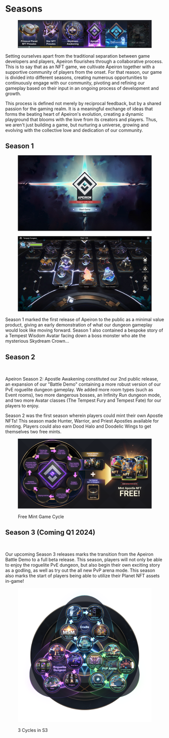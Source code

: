# Seasons

<figure><img src="../../.gitbook/assets/what_next_timeline(image only).png" alt=""><figcaption></figcaption></figure>

Setting ourselves apart from the traditional separation between game developers and players, Apeiron flourishes through a collaborative process. This is to say that as an NFT game, we cultivate Apeiron together with a supportive community of players from the onset. For that reason, our game is divided into different seasons, creating numerous opportunities to continuously engage with our community, pivoting and refining our gameplay based on their input in an ongoing process of development and growth.

This process is defined not merely by reciprocal feedback, but by a shared passion for the gaming realm. It is a meaningful exchange of ideas that forms the beating heart of Apeiron's evolution, creating a dynamic playground that blooms with the love from its creators and players. Thus, we aren't just building a game, but nurturing a universe, growing and evolving with the collective love and dedication of our community.

## Season 1

<figure><img src="../../.gitbook/assets/s1 keyart.jpeg" alt=""><figcaption></figcaption></figure>

<figure><img src="../../.gitbook/assets/s1 gameplay.jpeg" alt=""><figcaption></figcaption></figure>

Season 1 marked the first release of Apeiron to the public as a minimal value product, giving an early demonstration of what our dungeon gameplay would look like moving forward. Season 1 also contained a bespoke story of a Tempest Wisdom Avatar facing down a boss monster who ate the mysterious Skydream Crown...

## Season 2

<figure><img src="../../.gitbook/assets/s2 keyart.png" alt=""><figcaption></figcaption></figure>

Apeiron Season 2: Apostle Awakening constituted our 2nd public release, an expansion of our "Battle Demo" containing a more robust version of our PvE roguelite dungeon gameplay. We added more room types (such as Event rooms), two more dangerous bosses, an Infinity Run dungeon mode, and two more Avatar classes (The Tempest Fury and Tempest Fate) for our players to enjoy.&#x20;

Season 2 was the first season wherein players could mint their own Apostle NFTs! This season made Hunter, Warrior, and Priest Apostles available for minting. Players could also earn Dood Halo and Doodelic Wings to get themselves two free mints.&#x20;

<figure><img src="../../.gitbook/assets/s2_cycle.png" alt=""><figcaption><p>Free Mint Game Cycle</p></figcaption></figure>

## Season 3 (Coming Q1 2024)

<figure><img src="../../.gitbook/assets/image (32).png" alt=""><figcaption></figcaption></figure>

Our upcoming Season 3 releases marks the transition from the Apeiron Battle Demo to a full beta release. This season, players will not only be able to enjoy the roguelite PvE dungeon, but also begin their own exciting story as a godling, as well as try out the all new PvP arena mode. This season also marks the start of players being able to utilize their Planet NFT assets in-game!&#x20;

<figure><img src="../../.gitbook/assets/s3 cycle.png" alt=""><figcaption><p>3 Cycles in S3</p></figcaption></figure>

&#x20;
